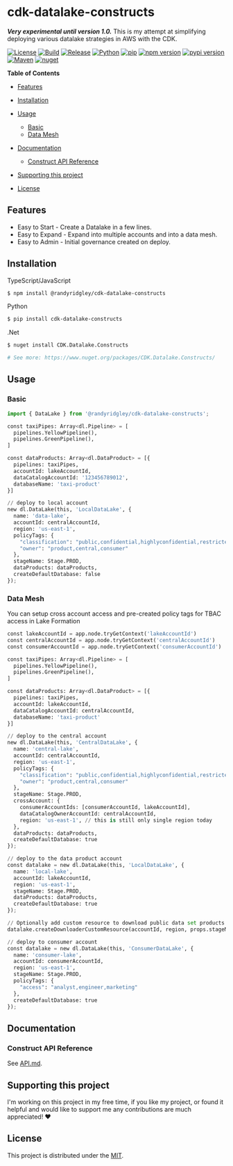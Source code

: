 # cdk-datalake-constructs  <!-- omit in toc -->

***Very experimental until version 1.0.***
This is my attempt at simplifying deploying various datalake strategies in AWS with the CDK.

[![License](https://img.shields.io/badge/License-MIT-green)](https://opensource.org/licenses/MIT)
[![Build](https://github.com/randyridgley/cdk-datalake-constructs/workflows/build/badge.svg)](https://github.com/randyridgley/cdk-datalake-constructs/workflows/build.yml)
[![Release](https://github.com/randyridgley/cdk-datalake-constructs/workflows/release/badge.svg)](https://github.com/randyridgley/cdk-datalake-constructs/workflows/release.yml)
[![Python](https://img.shields.io/pypi/pyversions/cdk-datalake-constructs)](https://pypi.org) [![pip](https://img.shields.io/badge/pip%20install-cdk--datalake--constructs-blue)](https://pypi.org/project/cdk-datalake-constructs/)
[![npm version](https://img.shields.io/npm/v/cdk-datalake-constructs)](https://www.npmjs.com/package/@randyridgley/cdk-datalake-constructs) [![pypi version](https://img.shields.io/pypi/v/cdk-datalake-constructs)](https://pypi.org/project/cdk-datalake-constructs/) [![Maven](https://img.shields.io/maven-central/v/io.github.randyridgley/cdk-datalake-constructs)](https://search.maven.org/search?q=a:cdk-datalake-constructs) [![nuget](https://img.shields.io/nuget/v/Cdk.Datalake.Constructs)](https://www.nuget.org/packages/Cdk.Datalake.Constructs/)

**Table of Contents**

* [Features](#features)
* [Installation](#installation)
* [Usage](#usage)

  * [Basic](#basic)
  * [Data Mesh](#data-mesh)
* [Documentation](#documentation)

  * [Construct API Reference](#construct-api-reference)
* [Supporting this project](#supporting-this-project)
* [License](#license)

## Features

* Easy to Start - Create a Datalake in a few lines.
* Easy to Expand - Expand into multiple accounts and into a data mesh.
* Easy to Admin - Initial governance created on deploy.

## Installation

TypeScript/JavaScript

```sh
$ npm install @randyridgley/cdk-datalake-constructs
```

Python

```sh
$ pip install cdk-datalake-constructs
```

.Net

```sh
$ nuget install CDK.Datalake.Constructs

# See more: https://www.nuget.org/packages/CDK.Datalake.Constructs/
```

## Usage

### Basic

```python
import { DataLake } from '@randyridgley/cdk-datalake-constructs';

const taxiPipes: Array<dl.Pipeline> = [
  pipelines.YellowPipeline(),
  pipelines.GreenPipeline(),
]

const dataProducts: Array<dl.DataProduct> = [{
  pipelines: taxiPipes,
  accountId: lakeAccountId,
  dataCatalogAccountId: '123456789012',
  databaseName: 'taxi-product'
}]

// deploy to local account
new dl.DataLake(this, 'LocalDataLake', {
  name: 'data-lake',
  accountId: centralAccountId,
  region: 'us-east-1',
  policyTags: {
    "classification": "public,confidential,highlyconfidential,restricted,critical",
    "owner": "product,central,consumer"
  },
  stageName: Stage.PROD,
  dataProducts: dataProducts,
  createDefaultDatabase: false
});
```

### Data Mesh

You can setup cross account access and pre-created policy tags for TBAC access in Lake Formation

```python
const lakeAccountId = app.node.tryGetContext('lakeAccountId')
const centralAccountId = app.node.tryGetContext('centralAccountId')
const consumerAccountId = app.node.tryGetContext('consumerAccountId')

const taxiPipes: Array<dl.Pipeline> = [
  pipelines.YellowPipeline(),
  pipelines.GreenPipeline(),
]

const dataProducts: Array<dl.DataProduct> = [{
  pipelines: taxiPipes,
  accountId: lakeAccountId,
  dataCatalogAccountId: centralAccountId,
  databaseName: 'taxi-product'
}]

// deploy to the central account
new dl.DataLake(this, 'CentralDataLake', {
  name: 'central-lake',
  accountId: centralAccountId,
  region: 'us-east-1',
  policyTags: {
    "classification": "public,confidential,highlyconfidential,restricted,critical",
    "owner": "product,central,consumer"
  },
  stageName: Stage.PROD,
  crossAccount: {
    consumerAccountIds: [consumerAccountId, lakeAccountId],
    dataCatalogOwnerAccountId: centralAccountId,
    region: 'us-east-1', // this is still only single region today
  },
  dataProducts: dataProducts,
  createDefaultDatabase: true
});

// deploy to the data product account
const datalake = new dl.DataLake(this, 'LocalDataLake', {
  name: 'local-lake',
  accountId: lakeAccountId,
  region: 'us-east-1',
  stageName: Stage.PROD,
  dataProducts: dataProducts,
  createDefaultDatabase: true
});

// Optionally add custom resource to download public data set products
datalake.createDownloaderCustomResource(accountId, region, props.stageName)

// deploy to consumer account
const datalake = new dl.DataLake(this, 'ConsumerDataLake', {
  name: 'consumer-lake',
  accountId: consumerAccountId,
  region: 'us-east-1',
  stageName: Stage.PROD,
  policyTags: {
    "access": "analyst,engineer,marketing"
  },
  createDefaultDatabase: true
});
```

## Documentation

### Construct API Reference

See [API.md](./API.md).

## Supporting this project

I'm working on this project in my free time, if you like my project, or found it helpful and would like to support me any contributions are much appreciated! ❤️

## License

This project is distributed under the [MIT](./LICENSE).
